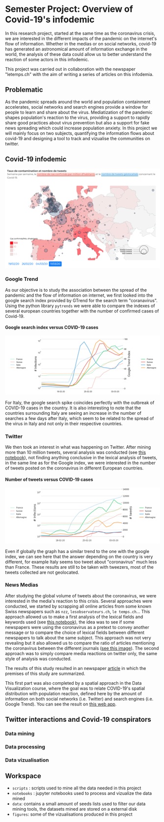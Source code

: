 # Semester Project: Overview of Covid-19's infodemic 

In this research project, started at the same time as the coronavirus crisis, we are interested in the different impacts of the pandemic on the internet's flow of information. Whether in the medias or on social networks, covid-19 has generated an astronomical amount of information exchange in the world, the analysis of these data could allow us to better understand the reaction of some actors in this infodemic.

This project was carried out in collaboration with the newspaper "letemps.ch" with the aim of writing a series of articles on this infodemia.

## Problematic
As the pandemic spreads around the world and population containment accelerates, social networks and search engines provide a window for people to learn and share about the virus. Mediatization of the pandemic shapes population's reaction to the virus, providing a support to rapidly share good practices about virus prevention but also a support for fake news spreading which could increase population anxiety. In this project we will mainly focus on two subjects, quantifying the information flows about covid-19 and designing a tool to track and vizualise the communities on twitter.


## Covid-19 infodemic
![Map](figures/europeTweetsVsCorona.png)

### Google Trend
As our objective is to study the association between the spread of the pandemic and the flow of information on internet, we first looked into the google search index provided by GTrend for the search term "coranavirus". Using the python library `pytrends` we were able to compare the indexes of several european countries together with the number of confirmed cases of Covid-19. 

#### Google search index versus COVID-19 cases
![GTrend vs Covid](figures/covidVsGtrend.png)

For Italy, the google search spike coincides perfectly with the outbreak of COVID-19 cases in the country. It is also interesting to note that the countries surrounding Italy are seeing an increase in the number of searches a few days after Italy, which seem to be related to the spread of the virus in Italy and not only in their respective countries.

### Twitter
We then took an interest in what was happening on Twitter. After mining more than 10 million tweets, several analysis was conducted (see [this notebook](notebooks/COVID.ipynb)), not finding anything conclusive in the lexical analysis of tweets, in the same line as for the Google index, we were interested in the number of tweets posted on the coronavirus in different European countries. 

#### Number of tweets versus COVID-19 cases
![Tweets vs Covid](figures/covidVsTweets.png)

Even if globally the graph has a similar trend to the one with the google index, we can see here that the answer depending on the country is very different, for example Italy seems too tweet about "coronavirus" much less than France. These results are still to be taken with tweezers, most of the tweets collected are not geolocated.  

### News Medias
After studying the global volume of tweets about the coronavirus, we were interested in the media's reaction to this crisis. Several approaches were conducted, we started by scrapping all online articles from some known Swiss newspapers such as `nzz`, `lesobservateurs.ch`, `le temps.ch`... This approach allowed us to make a first analysis of the lexical fields and keywords used (see [this notebook](notebooks/lesobservateurs.ipynb)), the idea was to see if some newspapers were using the coronavirus as a pretext to convey another message or to compare the choice of lexical fields between different newspapers to talk about the same subject. This approach was not very revealing but it also allowed us to compare the ratio of articles mentioning the coronavirus between the different journals ([see this image](figures/covid_proportions.pdf)).
The second approach was to simply compare media reactions on twitter only, the same style of analysis was conducted.

The results of this study resulted in an newspaper [article](https://labs.letemps.ch/interactive/2020/covid-trends/) in which the premises of this study are summarized.

This first part was also completed by a spatial approach in the Data Visualization course, where the goal was to relate COVID-19's spatial distribution with population reaction, defined here by the amount of information on both social networks (i.e. Twitter) and search engines (i.e. Google Trend). You can see the result on [this web app](https://com-480-data-visualization.github.io/com-480-project-coronateam/).

## Twitter interactions and Covid-19 conspirators

### Data mining

### Data processing

### Data vizualisation 

## Workspace 
- `scripts` : scripts used to mine all the data needed in this project 
- `notebooks` : jupyter notebooks used to process and vizualize the data mined
- `data`: contains a small amount of seeds lists used to filter our data mining tools, the datasets mined are stored on a external disk
- `figures`: some of the vizualisations produced in this project